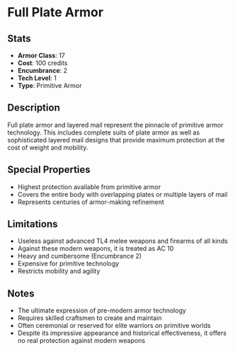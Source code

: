 # Full Plate Armor

## Stats
- **Armor Class**: 17
- **Cost**: 100 credits
- **Encumbrance**: 2
- **Tech Level**: 1
- **Type**: Primitive Armor

## Description
Full plate armor and layered mail represent the pinnacle of primitive armor technology. This includes complete suits of plate armor as well as sophisticated layered mail designs that provide maximum protection at the cost of weight and mobility.

## Special Properties
- Highest protection available from primitive armor
- Covers the entire body with overlapping plates or multiple layers of mail
- Represents centuries of armor-making refinement

## Limitations
- Useless against advanced TL4 melee weapons and firearms of all kinds
- Against these modern weapons, it is treated as AC 10
- Heavy and cumbersome (Encumbrance 2)
- Expensive for primitive technology
- Restricts mobility and agility

## Notes
- The ultimate expression of pre-modern armor technology
- Requires skilled craftsmen to create and maintain
- Often ceremonial or reserved for elite warriors on primitive worlds
- Despite its impressive appearance and historical effectiveness, it offers no real protection against modern weapons